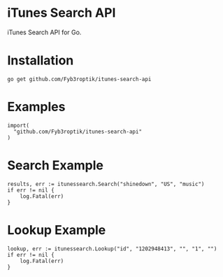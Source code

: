 # iTunes Search API
iTunes Search API for Go.

# Installation
```golang
go get github.com/Fyb3roptik/itunes-search-api
```

# Examples
```golang
import(
  "github.com/Fyb3roptik/itunes-search-api"
)
```
# Search Example
```golang
results, err := itunessearch.Search("shinedown", "US", "music")
if err != nil {
	log.Fatal(err)
}
```
# Lookup Example
```golang
lookup, err := itunessearch.Lookup("id", "1202948413", "", "1", "")
if err != nil {
	log.Fatal(err)
}
```
